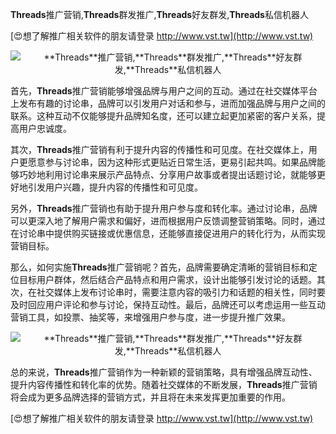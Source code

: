 **Threads**推广营销,**Threads**群发推广,**Threads**好友群发,**Threads**私信机器人

[😍想了解推广相关软件的朋友请登录 http://www.vst.tw](http://www.vst.tw)

 <center><img src="https://vst.tw/MP4/tuiguang/png/7.png" alt="**Threads**推广营销,**Threads**群发推广,**Threads**好友群发,**Threads**私信机器人"></center>

首先，**Threads**推广营销能够增强品牌与用户之间的互动。通过在社交媒体平台上发布有趣的讨论串，品牌可以引发用户对话和参与，进而加强品牌与用户之间的联系。这种互动不仅能够提升品牌知名度，还可以建立起更加紧密的客户关系，提高用户忠诚度。

其次，**Threads**推广营销有利于提升内容的传播性和可见度。在社交媒体上，用户更愿意参与讨论串，因为这种形式更贴近日常生活，更易引起共鸣。如果品牌能够巧妙地利用讨论串来展示产品特点、分享用户故事或者提出话题讨论，就能够更好地引发用户兴趣，提升内容的传播性和可见度。

另外，**Threads**推广营销也有助于提升用户参与度和转化率。通过讨论串，品牌可以更深入地了解用户需求和偏好，进而根据用户反馈调整营销策略。同时，通过在讨论串中提供购买链接或优惠信息，还能够直接促进用户的转化行为，从而实现营销目标。

那么，如何实施**Threads**推广营销呢？首先，品牌需要确定清晰的营销目标和定位目标用户群体，然后结合产品特点和用户需求，设计出能够引发讨论的话题。其次，在社交媒体上发布讨论串时，需要注意内容的吸引力和话题的相关性，同时要及时回应用户评论和参与讨论，保持互动性。最后，品牌还可以考虑运用一些互动营销工具，如投票、抽奖等，来增强用户参与度，进一步提升推广效果。

 <center><img src="https://vst.tw/MP4/tuiguang/png/7.png" alt="**Threads**推广营销,**Threads**群发推广,**Threads**好友群发,**Threads**私信机器人"></center>

总的来说，**Threads**推广营销作为一种新颖的营销策略，具有增强品牌互动性、提升内容传播性和转化率的优势。随着社交媒体的不断发展，**Threads**推广营销将会成为更多品牌选择的营销方式，并且将在未来发挥更加重要的作用。

[😍想了解推广相关软件的朋友请登录 http://www.vst.tw](http://www.vst.tw)



